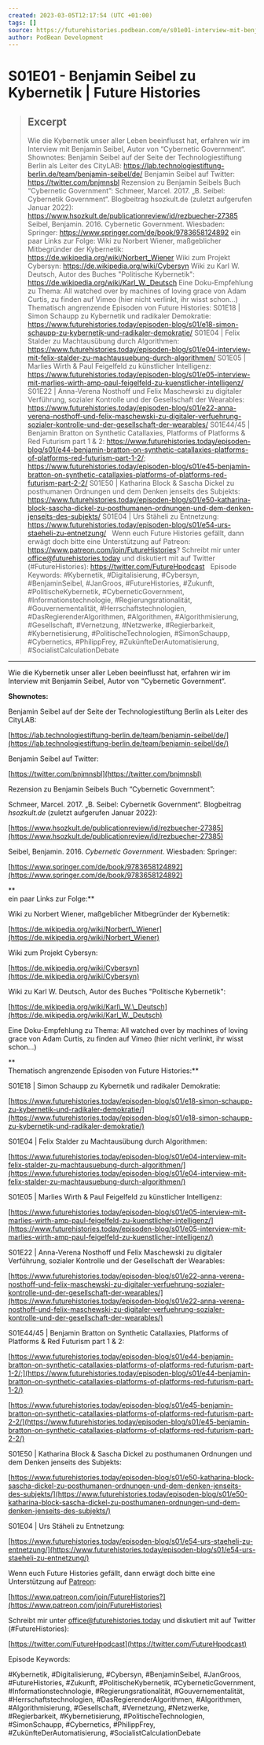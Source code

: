 ```yaml
---
created: 2023-03-05T12:17:54 (UTC +01:00)
tags: []
source: https://futurehistories.podbean.com/e/s01e01-interview-mit-benjamin-seibel/
author: PodBean Development
---
```


# S01E01 - Benjamin Seibel zu Kybernetik | Future Histories

> ## Excerpt
> Wie die Kybernetik unser aller Leben beeinflusst hat, erfahren wir im Interview mit Benjamin Seibel, Autor von “Cybernetic Government“.
Shownotes:
Benjamin Seibel auf der Seite der Technologiestiftung Berlin als Leiter des CityLAB:
https://lab.technologiestiftung-berlin.de/team/benjamin-seibel/de/
Benjamin Seibel auf Twitter:
https://twitter.com/bnjmnsbl
Rezension zu Benjamin Seibels Buch “Cybernetic Government”:
Schmeer, Marcel. 2017. „B. Seibel: Cybernetik Government“. Blogbeitrag hsozkult.de (zuletzt aufgerufen Januar 2022):
https://www.hsozkult.de/publicationreview/id/rezbuecher-27385
Seibel, Benjamin. 2016. Cybernetic Government. Wiesbaden: Springer:
https://www.springer.com/de/book/9783658124892
ein paar Links zur Folge:
Wiki zu Norbert Wiener, maßgeblicher Mitbegründer der Kybernetik:
https://de.wikipedia.org/wiki/Norbert_Wiener
Wiki zum Projekt Cybersyn:
https://de.wikipedia.org/wiki/Cybersyn
Wiki zu Karl W. Deutsch, Autor des Buches "Politische Kybernetik":
https://de.wikipedia.org/wiki/Karl_W._Deutsch
Eine Doku-Empfehlung zu Thema: All watched over by machines of loving grace von Adam Curtis, zu finden auf Vimeo (hier nicht verlinkt, ihr wisst schon…)
Thematisch angrenzende Episoden von Future Histories:
S01E18 | Simon Schaupp zu Kybernetik und radikaler Demokratie:
https://www.futurehistories.today/episoden-blog/s01/e18-simon-schaupp-zu-kybernetik-und-radikaler-demokratie/
S01E04 | Felix Stalder zu Machtausübung durch Algorithmen:
https://www.futurehistories.today/episoden-blog/s01/e04-interview-mit-felix-stalder-zu-machtausuebung-durch-algorithmen/
S01E05 | Marlies Wirth & Paul Feigelfeld zu künstlicher Intelligenz:
https://www.futurehistories.today/episoden-blog/s01/e05-interview-mit-marlies-wirth-amp-paul-feigelfeld-zu-kuenstlicher-intelligenz/
S01E22 | Anna-Verena Nosthoff und Felix Maschewski zu digitaler Verführung, sozialer Kontrolle und der Gesellschaft der Wearables:
https://www.futurehistories.today/episoden-blog/s01/e22-anna-verena-nosthoff-und-felix-maschewski-zu-digitaler-verfuehrung-sozialer-kontrolle-und-der-gesellschaft-der-wearables/
S01E44/45 | Benjamin Bratton on Synthetic Catallaxies, Platforms of Platforms & Red Futurism part 1 & 2:
https://www.futurehistories.today/episoden-blog/s01/e44-benjamin-bratton-on-synthetic-catallaxies-platforms-of-platforms-red-futurism-part-1-2/;
https://www.futurehistories.today/episoden-blog/s01/e45-benjamin-bratton-on-synthetic-catallaxies-platforms-of-platforms-red-futurism-part-2-2/
S01E50 | Katharina Block & Sascha Dickel zu posthumanen Ordnungen und dem Denken jenseits des Subjekts:
https://www.futurehistories.today/episoden-blog/s01/e50-katharina-block-sascha-dickel-zu-posthumanen-ordnungen-und-dem-denken-jenseits-des-subjekts/
S01E04 | Urs Stäheli zu Entnetzung:
https://www.futurehistories.today/episoden-blog/s01/e54-urs-staeheli-zu-entnetzung/
 
Wenn euch Future Histories gefällt, dann erwägt doch bitte eine Unterstützung auf Patreon:
https://www.patreon.com/join/FutureHistories?
Schreibt mir unter office@futurehistories.today und diskutiert mit auf Twitter (#FutureHistories):
https://twitter.com/FutureHpodcast
 
Episode Keywords:
#Kybernetik, #Digitalisierung, #Cybersyn, #BenjaminSeibel, #JanGroos, #FutureHistories, #Zukunft, #PolitischeKybernetik, #CyberneticGovernment, #Informationstechnologie, #Regierungsrationalität, #Gouvernementalität, #Herrschaftstechnologien, #DasRegierenderAlgorithmen, #Algorithmen, #Algorithmisierung, #Gesellschaft, #Vernetzung, #Netzwerke, #Regierbarkeit, #Kybernetisierung, #PolitischeTechnologien, #SimonSchaupp, #Cybernetics, #PhilippFrey, #ZukünfteDerAutomatisierung, #SocialistCalculationDebate

---
Wie die Kybernetik unser aller Leben beeinflusst hat, erfahren wir im Interview mit Benjamin Seibel, Autor von “Cybernetic Government“.

**Shownotes:**

Benjamin Seibel auf der Seite der Technologiestiftung Berlin als Leiter des CityLAB:

[https://lab.technologiestiftung-berlin.de/team/benjamin-seibel/de/](https://lab.technologiestiftung-berlin.de/team/benjamin-seibel/de/)

  
Benjamin Seibel auf Twitter:

[https://twitter.com/bnjmnsbl](https://twitter.com/bnjmnsbl)

  
Rezension zu Benjamin Seibels Buch “Cybernetic Government”:

Schmeer, Marcel. 2017. „B. Seibel: Cybernetik Government“. Blogbeitrag _hsozkult.de_ (zuletzt aufgerufen Januar 2022):

[https://www.hsozkult.de/publicationreview/id/rezbuecher-27385](https://www.hsozkult.de/publicationreview/id/rezbuecher-27385)

  
Seibel, Benjamin. 2016. _Cybernetic Government._ Wiesbaden: Springer:

[https://www.springer.com/de/book/9783658124892](https://www.springer.com/de/book/9783658124892)

**  
ein paar Links zur Folge:**

  
Wiki zu Norbert Wiener, maßgeblicher Mitbegründer der Kybernetik:

[https://de.wikipedia.org/wiki/Norbert\_Wiener](https://de.wikipedia.org/wiki/Norbert_Wiener)

  
Wiki zum Projekt Cybersyn:

[https://de.wikipedia.org/wiki/Cybersyn](https://de.wikipedia.org/wiki/Cybersyn)

  
Wiki zu Karl W. Deutsch, Autor des Buches "Politische Kybernetik":

[https://de.wikipedia.org/wiki/Karl\_W.\_Deutsch](https://de.wikipedia.org/wiki/Karl_W._Deutsch)

  
Eine Doku-Empfehlung zu Thema: All watched over by machines of loving grace von Adam Curtis, zu finden auf Vimeo (hier nicht verlinkt, ihr wisst schon…)

**  
Thematisch angrenzende Episoden von Future Histories:**

S01E18 | Simon Schaupp zu Kybernetik und radikaler Demokratie:

[https://www.futurehistories.today/episoden-blog/s01/e18-simon-schaupp-zu-kybernetik-und-radikaler-demokratie/](https://www.futurehistories.today/episoden-blog/s01/e18-simon-schaupp-zu-kybernetik-und-radikaler-demokratie/)

  
S01E04 | Felix Stalder zu Machtausübung durch Algorithmen:

[https://www.futurehistories.today/episoden-blog/s01/e04-interview-mit-felix-stalder-zu-machtausuebung-durch-algorithmen/](https://www.futurehistories.today/episoden-blog/s01/e04-interview-mit-felix-stalder-zu-machtausuebung-durch-algorithmen/)

  
S01E05 | Marlies Wirth & Paul Feigelfeld zu künstlicher Intelligenz:

[https://www.futurehistories.today/episoden-blog/s01/e05-interview-mit-marlies-wirth-amp-paul-feigelfeld-zu-kuenstlicher-intelligenz/](https://www.futurehistories.today/episoden-blog/s01/e05-interview-mit-marlies-wirth-amp-paul-feigelfeld-zu-kuenstlicher-intelligenz/)

  
S01E22 | Anna-Verena Nosthoff und Felix Maschewski zu digitaler Verführung, sozialer Kontrolle und der Gesellschaft der Wearables:

[https://www.futurehistories.today/episoden-blog/s01/e22-anna-verena-nosthoff-und-felix-maschewski-zu-digitaler-verfuehrung-sozialer-kontrolle-und-der-gesellschaft-der-wearables/](https://www.futurehistories.today/episoden-blog/s01/e22-anna-verena-nosthoff-und-felix-maschewski-zu-digitaler-verfuehrung-sozialer-kontrolle-und-der-gesellschaft-der-wearables/)

  
S01E44/45 | Benjamin Bratton on Synthetic Catallaxies, Platforms of Platforms & Red Futurism part 1 & 2:

[https://www.futurehistories.today/episoden-blog/s01/e44-benjamin-bratton-on-synthetic-catallaxies-platforms-of-platforms-red-futurism-part-1-2/;](https://www.futurehistories.today/episoden-blog/s01/e44-benjamin-bratton-on-synthetic-catallaxies-platforms-of-platforms-red-futurism-part-1-2/)

[https://www.futurehistories.today/episoden-blog/s01/e45-benjamin-bratton-on-synthetic-catallaxies-platforms-of-platforms-red-futurism-part-2-2/](https://www.futurehistories.today/episoden-blog/s01/e45-benjamin-bratton-on-synthetic-catallaxies-platforms-of-platforms-red-futurism-part-2-2/)

  
S01E50 | Katharina Block & Sascha Dickel zu posthumanen Ordnungen und dem Denken jenseits des Subjekts:

[https://www.futurehistories.today/episoden-blog/s01/e50-katharina-block-sascha-dickel-zu-posthumanen-ordnungen-und-dem-denken-jenseits-des-subjekts/](https://www.futurehistories.today/episoden-blog/s01/e50-katharina-block-sascha-dickel-zu-posthumanen-ordnungen-und-dem-denken-jenseits-des-subjekts/)

  
S01E04 | Urs Stäheli zu Entnetzung:

[https://www.futurehistories.today/episoden-blog/s01/e54-urs-staeheli-zu-entnetzung/](https://www.futurehistories.today/episoden-blog/s01/e54-urs-staeheli-zu-entnetzung/)

Wenn euch Future Histories gefällt, dann erwägt doch bitte eine Unterstützung auf [Patreon](https://www.patreon.com/join/FutureHistories):

[https://www.patreon.com/join/FutureHistories?](https://www.patreon.com/join/FutureHistories)

Schreibt mir unter [office@futurehistories.today](mailto:office@futurehistories.today) und diskutiert mit auf Twitter (#FutureHistories):

[https://twitter.com/FutureHpodcast](https://twitter.com/FutureHpodcast)

Episode Keywords:

#Kybernetik, #Digitalisierung, #Cybersyn, #BenjaminSeibel, #JanGroos, #FutureHistories, #Zukunft, #PolitischeKybernetik, #CyberneticGovernment, #Informationstechnologie, #Regierungsrationalität, #Gouvernementalität, #Herrschaftstechnologien, #DasRegierenderAlgorithmen, #Algorithmen, #Algorithmisierung, #Gesellschaft, #Vernetzung, #Netzwerke, #Regierbarkeit, #Kybernetisierung, #PolitischeTechnologien, #SimonSchaupp, #Cybernetics, #PhilippFrey, #ZukünfteDerAutomatisierung, #SocialistCalculationDebate
